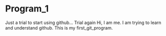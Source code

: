 # Program_1
Just a trial to start using github...
Trial again
Hi, I am me. I am trying to learn and understand github. 
This is my first_git_program.
